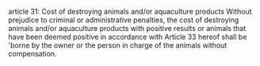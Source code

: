 article 31: Cost of destroying animals and&#x2F;or aquaculture products
Without prejudice to criminal or administrative penalties, the cost of destroying animals and&#x2F;or aquaculture products with positive results or animals that have been deemed positive in accordance with Article 33 hereof shall be &#39;borne by the owner or the person in charge of the animals without compensation.
<ul>
</ul>